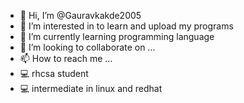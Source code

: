 - 👋 Hi, I’m @Gauravkakde2005
- 👀 I’m interested in to learn and upload my programs
- 🌱 I’m currently learning programming language
- 💞️ I’m looking to collaborate on ...
- 📫 How to reach me ...
- 💻 rhcsa student
- 💻 intermediate in linux and redhat

<!---
Gauravkakde2005/Gauravkakde2005 is a ✨ special ✨ repository because its `README.md` (this file) appears on your GitHub profile.
You can click the Preview link to take a look at your changes.
--->
